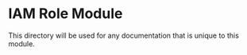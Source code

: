 # IAM Role Module

This directory will be used for any documentation that is unique to this module.
